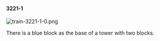 #### 3221-1
![train-3221-1-0.png](https://github.com/lil-lab/nlvr/raw/master/nlvr/train/images/2/train-3221-1-0.png "train-3221-1-0.png")

There is a blue block as the base of a tower with two blocks.